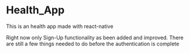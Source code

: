 # Health_App
This is an health app made with react-native


Right now only Sign-Up functionality as been added and improved. 
There are still a few things needed to do before the authentication is complete
